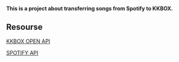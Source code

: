 <h4> This is a project about transferring songs from Spotify to KKBOX. </h4>

<h2> Resourse </h2>

[KKBOX OPEN API](https://developer.kkbox.com/#/)

[SPOTIFY API](https://developer.spotify.com/)
